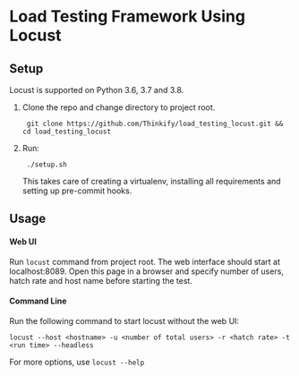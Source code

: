 # Load Testing Framework Using Locust

## Setup
Locust is supported on Python 3.6, 3.7 and 3.8.

1. Clone the repo and change directory to project root.

        git clone https://github.com/Thinkify/load_testing_locust.git && cd load_testing_locust

2. Run:

        ./setup.sh

    This takes care of creating a virtualenv, installing all requirements and setting up pre-commit hooks.

## Usage

#### Web UI
Run `locust` command from project root. The web interface should start at localhost:8089. 
Open this page in a browser and specify number of users, hatch rate and host name before starting the test.

#### Command Line
Run the following command to start locust without the web UI:
    
    locust --host <hostname> -u <number of total users> -r <hatch rate> -t <run time> --headless

For more options, use `locust --help`
